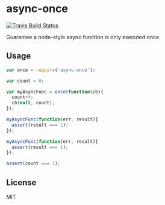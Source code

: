 # async-once

[![Travis Build Status](https://img.shields.io/travis/phated/async-once/master.svg?label=travis&style=flat-square)](https://travis-ci.org/phated/async-once)

Guarantee a node-style async function is only executed once

## Usage

```js
var once = require('async-once');

var count = 0;

var myAsyncFunc = once(function(cb){
  count++;
  cb(null, count);
});

myAsyncFunc(function(err, result){
  assert(result === 1);
});

myAsyncFunc(function(err, result){
  assert(result === 1);
});

assert(count === 1);
```

## License

MIT
